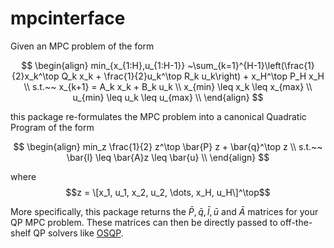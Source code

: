 # mpcinterface
Given an MPC problem of the form

$$
\begin{align}
min_{x_{1:H},u_{1:H-1}} ~\sum_{k=1}^{H-1}\left(\frac{1}{2}x_k^\top Q_k x_k + \frac{1}{2}u_k^\top R_k u_k\right) + x_H^\top P_H x_H \\
s.t.~~ x_{k+1} = A_k x_k + B_k u_k \\
x_{min} \leq x_k \leq x_{max} \\
u_{min} \leq u_k \leq u_{max} \\
\end{align} 
$$

this package re-formulates the MPC problem into a canonical Quadratic Program of the form 

$$
\begin{align}
min_z \frac{1}{2} z^\top \bar{P} z + \bar{q}^\top z \\ 
s.t.~~ \bar{l} \leq \bar{A}z \leq \bar{u} \\
\end{align}
$$

where $$z = \[x_1, u_1, x_2, u_2, \dots, x_H, u_H\]^\top$$

More specifically, this package returns the $\bar{P}, \bar{q}, \bar{l}, \bar{u}$ and $\bar{A}$ matrices for your QP MPC problem. These matrices can then be directly passed to off-the-shelf QP solvers like [OSQP](https://github.com/google/osqp-cpp).